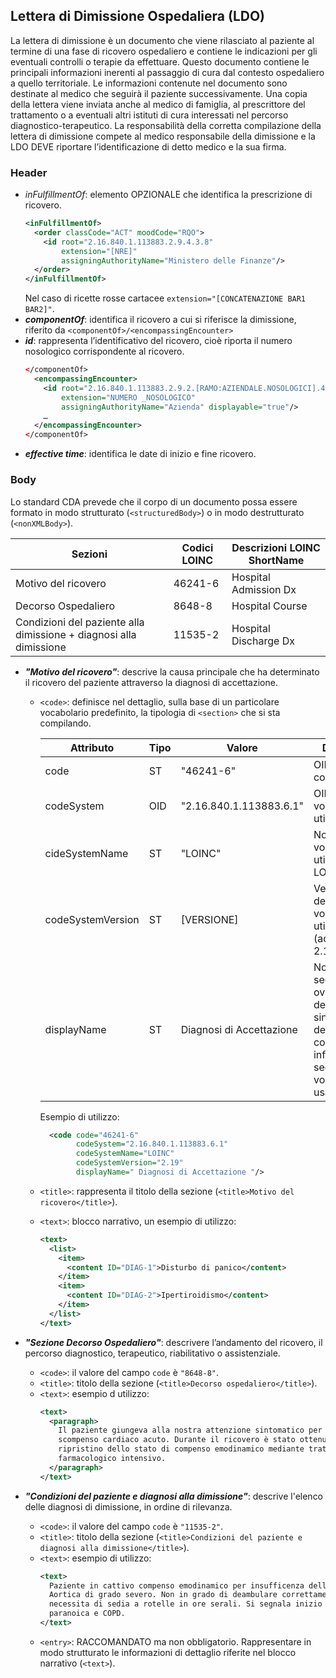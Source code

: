 ## Lettera di Dimissione Ospedaliera (LDO)
La lettera di dimissione è un documento che viene rilasciato al paziente al termine di una fase di ricovero ospedaliero e contiene le indicazioni per gli eventuali controlli o terapie da effettuare. Questo documento contiene le principali informazioni inerenti al passaggio di cura dal contesto ospedaliero a quello territoriale. Le informazioni contenute nel documento sono destinate al medico che seguirà il paziente successivamente. Una copia della lettera viene inviata anche al medico di famiglia, al prescrittore del trattamento o a eventuali altri istituti di cura interessati nel percorso diagnostico-terapeutico. La responsabilità della corretta compilazione della lettera di dimissione compete al medico responsabile della dimissione e la LDO DEVE riportare l’identificazione di detto medico e la sua firma. 
### Header
- _inFulfillmentOf_: elemento OPZIONALE che identifica la prescrizione di ricovero.
  ```xml
  <inFulfillmentOf>
    <order classCode="ACT" moodCode="RQO">
      <id root="2.16.840.1.113883.2.9.4.3.8"
          extension="[NRE]"
          assigningAuthorityName="Ministero delle Finanze"/>
    </order>
  </inFulfillmentOf>
  ```
  Nel caso di ricette rosse cartacee ``extension="[CONCATENAZIONE BAR1 BAR2]"``.
- ***componentOf***: identifica il ricovero a cui si riferisce la dimissione, riferito da ``<componentOf>/<encompassingEncounter>``
- ***id***:  rappresenta l’identificativo del ricovero, cioè riporta il numero nosologico corrispondente al ricovero.
  ```xml
  </componentOf>
    <encompassingEncounter> 
      <id root="2.16.840.1.113883.2.9.2.[RAMO:AZIENDALE.NOSOLOGICI].4.6"
          extension="NUMERO _NOSOLOGICO"
          assigningAuthorityName="Azienda" displayable="true"/>
      …
    </encompassingEncounter>
  </componentOf>
  ```
- ***effective time***: identifica le date di inizio e fine ricovero.

### Body
Lo standard CDA prevede che il corpo di un documento possa essere formato in modo strutturato (``<structuredBody>``) o in modo destrutturato (``<nonXMLBody>``). 

  | Sezioni                                                            | Codici LOINC | Descrizioni LOINC ShortName |
  |--------------------------------------------------------------------|--------------|-----------------------------|
  | Motivo del ricovero                                                | 46241-6      | Hospital Admission Dx       |
  | Decorso Ospedaliero                                                | 8648-8       | Hospital Course             |
  | Condizioni del paziente alla dimissione + diagnosi alla dimissione | 11535-2      | Hospital Discharge Dx       |

- ***"Motivo del ricovero"***: descrive la causa principale che ha determinato il ricovero del paziente attraverso la diagnosi di accettazione.
  * ``<code>``: definisce nel dettaglio, sulla base di un particolare vocabolario predefinito, la tipologia di ``<section>`` che si sta compilando.

    | Attributo         | Tipo | Valore                   | Dettagli                                                                                               |
    |-------------------|------|--------------------------|--------------------------------------------------------------------------------------------------------|
    | code              | ST   | "46241-6"                | OID codifica.                                                                                          |
    | codeSystem        | OID  | "2.16.840.1.113883.6.1"  | OID del vocabolario utilizzato                                                                         |
    | cideSystemName    | ST   | "LOINC"                  | Nome del vocabolario utilizzato: LOINC.                                                                |
    | codeSystemVersion | ST   | [VERSIONE]               | Versione del vocabolario utilzzata (ad es. 2.19).                                                      |
    | displayName       | ST   | Diagnosi di Accettazione | Nome della section ovvero descrizione sintetica del contenuto informativo secondo il vocabolario usato |

    Esempio di utilizzo:
    ```xml
      <code code="46241-6"
            codeSystem="2.16.840.1.113883.6.1"
            codeSystemName="LOINC"
            codeSystemVersion="2.19"
            displayName=" Diagnosi di Accettazione "/>
    ```
  * ``<title>``: rappresenta il titolo della sezione (``<title>Motivo del ricovero</title>``).
  * ``<text>``: blocco narrativo, un esempio di utilizzo:

    ```xml
    <text>
      <list>
        <item>
          <content ID="DIAG-1">Disturbo di panico</content>
        </item>
        <item>
          <content ID="DIAG-2">Ipertiroidismo</content>
        </item>
      </list>
    </text>
    ```

- ***"Sezione Decorso Ospedaliero"***: descrivere l’andamento del ricovero, il percorso diagnostico, terapeutico, riabilitativo o assistenziale.
  * ``<code>``: il valore del campo ``code`` è ``"8648-8"``.
  * ``<title>``: titolo della sezione (``<title>Decorso ospedaliero</title>``).
  * ``<text>``: esempio d utilizzo:
    ```xml
    <text>
      <paragraph>
        Il paziente giungeva alla nostra attenzione sintomatico per
        scompenso cardiaco acuto. Durante il ricovero è stato ottenuto un
        ripristino dello stato di compenso emodinamico mediante trattamento
        farmacologico intensivo.
      </paragraph>
    </text>
    ```
- ***"Condizioni del paziente e diagnosi alla dimissione"***: descrive l'elenco delle diagnosi di dimissione, in ordine di rilevanza.
  * ``<code>``: il valore del campo ``code`` è ``"11535-2"``.
  * ``<title>``: titolo della sezione (``<title>Condizioni del paziente e diagnosi alla dimissione</title>``).
  * ``<text>``: esempio di utilizzo:
    ```xml
    <text>
      Paziente in cattivo compenso emodinamico per insufficenza della Valvola
      Aortica di grado severo. Non in grado di deambulare correttamente,
      necessita di sedia a rotelle in ore serali. Si segnala inizio di sindrome
      paranoica e COPD.
    </text>
    ```
  * ``<entry>``: RACCOMANDATO ma non obbligatorio. Rappresentare in modo strutturato le informazioni di dettaglio riferite nel blocco narrativo (``<text>``).